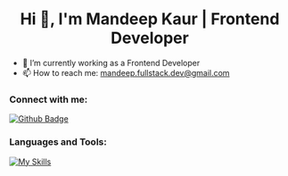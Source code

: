  <h1 align="center">Hi 👋, I'm Mandeep Kaur | Frontend Developer </h1>

- 🔭 I’m currently working as a Frontend Developer
- 📫 How to reach me: mandeep.fullstack.dev@gmail.com

  
### Connect with me:
<div id="badges">
  <a href="https://github.com/mandeep-webdev">
    <img src="https://img.shields.io/badge/Github-white?style=for-the-badge&logo=Github&logoColor=black" alt="Github Badge"/>
  </a>
</div>

### Languages and Tools:
[![My Skills](https://skillicons.dev/icons?i=react,redux,tailwind,nextjs,js,ts,html,css,git)](https://skillicons.dev)







